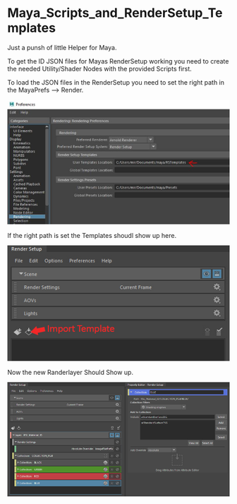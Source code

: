 # Maya_Scripts_and_RenderSetup_Templates

Just a punsh of little Helper for Maya.

To get the ID JSON files for Mayas RenderSetup working you need to create the needed Utility/Shader Nodes with the provided Scripts first.

To load the JSON files in the RenderSetup you need to set the right path in the MayaPrefs --> Render.

![](/images/rprefs.JPG)

If the right path is set the Templates shoudl show up here.

![](/images/importtemplate.jpg)

Now the new Randerlayer Should Show up.

![](/images/rendersetup.jpg)
